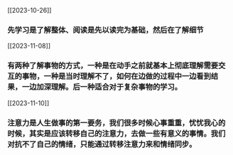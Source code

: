 [[2023-10-26]]
### 先学习是了解整体、阅读是先以读完为基础，然后在了解细节

[[2023-11-08]]
### 有两种了解事物的方式，一种是在动手之前就基本上彻底理解需要交互的事物，一种是当时理解不了，如何在边做的过程中一边看到结果，一边加深理解。后一种适合对于复杂事物的学习。

[[2023-11-10]]
### 注意力是人生做事的第一要务，我们很多时候心事重重，忧忧我心的时候，其实是应该转移自己的注意力，去做一些有意义的事情。我们对抗不了自己的情绪，只能通过转移注意力来和情绪同步。

